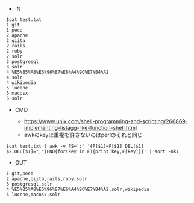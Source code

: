 - IN

```
$cat test.txt
1 git
1 peco
2 apache
2 qiita
2 rails
2 ruby
2 solr
3 postgresql
3 solr
4 %E5%85%A8%E6%96%87%E6%A4%9C%E7%B4%A2
4 solr
4 wikipedia
5 lucene
5 macosx
5 solr
```

- CMD

  - https://www.unix.com/shell-programming-and-scripting/266869-implementing-listagg-like-function-shell.html
  - awkのkeyは重複を許さないのはperlのそれと同じ

```
$cat test.txt | awk -v FS=':' '{F[$1]=F[$1] DEL[$1] $2;DEL[$1]=","}END{for(key in F){print key,F[key]}}' | sort -nk1
```

- OUT
```
1 git,peco
2 apache,qiita,rails,ruby,solr
3 postgresql,solr
4 %E5%85%A8%E6%96%87%E6%A4%9C%E7%B4%A2,solr,wikipedia
5 lucene,macosx,solr
```
